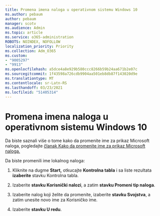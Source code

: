 ```yaml
---
title: Promena imena naloga u operativnom sistemu Windows 10
ms.author: pebaum
author: pebaum
manager: scotv
ms.audience: Admin
ms.topic: article
ms.service: o365-administration
ROBOTS: NOINDEX, NOFOLLOW
localization_priority: Priority
ms.collection: Adm_O365
ms.custom:
- "9005297"
- "9913"
ms.openlocfilehash: a5dce4a8e929b580ccc8266b59b24aa671b2e07c
ms.sourcegitcommit: 1f43598a726cdb9904aa501eb8db87f143020d9e
ms.translationtype: MT
ms.contentlocale: sr-Latn-RS
ms.lasthandoff: 03/23/2021
ms.locfileid: "51405314"
---
```

# <a name="change-account-name-in-windows-10"></a>Promena imena naloga u operativnom sistemu Windows 10

Da biste saznali više o tome kako da promenite ime za prikaz Microsoft naloga, pogledajte [članak Kako da promenite ime za prikaz Microsoft naloga.](https://support.microsoft.com/account-billing/how-to-change-your-microsoft-account-display-name-917b1d70-5915-d04e-243a-a618f96ef1d5)

Da biste promenili ime lokalnog naloga:

1. Kliknite na dugme **Start,** otkucajte **Kontrolna tabla** i sa liste rezultata **izaberite** stavku Kontrolna tabla.

1. Izaberite **stavku Korisnički nalozi**, a zatim **stavku Promeni tip naloga**.

1. Izaberite nalog koji želite da promenite, izaberite **stavku Svojstva**, a zatim unesite novo ime za Korisničko ime.

1. Izaberite **stavku U redu**.
